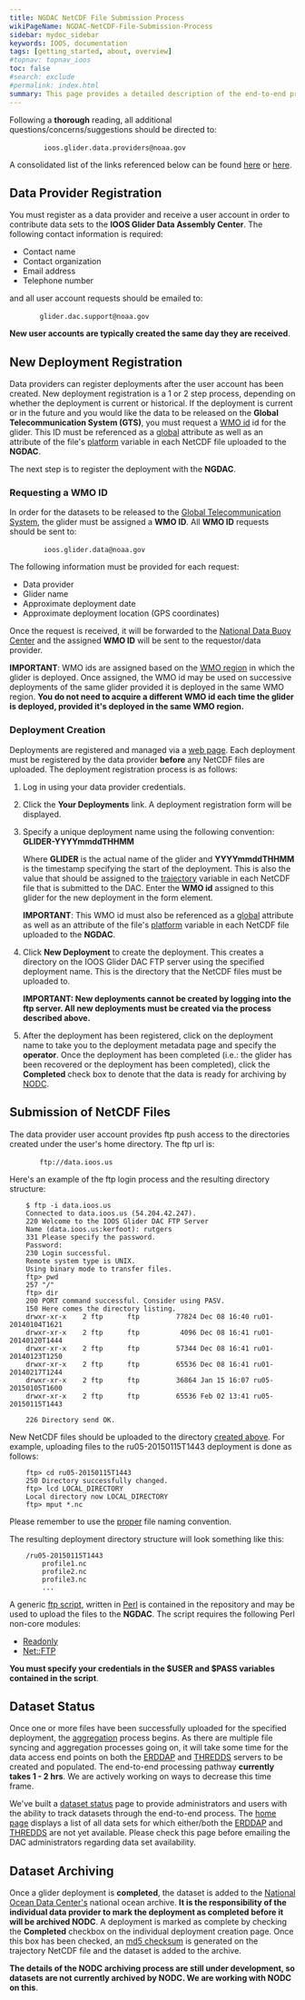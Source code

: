 ```yaml
---
title: NGDAC NetCDF File Submission Process
wikiPageName: NGDAC-NetCDF-File-Submission-Process
sidebar: mydoc_sidebar
keywords: IOOS, documentation
tags: [getting_started, about, overview]
#topnav: topnav_ioos
toc: false
#search: exclude
#permalink: index.html
summary: This page provides a detailed description of the end-to-end process of becoming a data provider, registering new glider deployments and submitting NetCDF files to the U.S. IOOS National Glider Data Assembly Center.
---
```


<!--
> [Wiki](https://github.com/kerfoot/ioosngdac/wiki) ▸ **NGDAC File Submission Process**

# Contents

+ [Data Provider Registration](#data-provider-registration)
+ [New Deployment Registration](#new-deployment-registration)
+ [Submission of NetCDF Files](#submission-of-netcdf-files)
+ [Dataset Status](#dataset-status)
+ [Dataset Archiving](#dataset-archiving)
-->

Following a **thorough** reading, all additional questions/concerns/suggestions should be directed to:

&nbsp;&nbsp;&nbsp;&nbsp;&nbsp;&nbsp;&nbsp;&nbsp;`    ioos.glider.data.providers@noaa.gov`

A consolidated list of the links referenced below can be found [here](https://github.com/ioos/ioosngdac/wiki/Links-for-Data-Providers#links) or [here](/ioosngdac/links-for-data-providers#links).


## Data Provider Registration

You must register as a data provider and receive a user account in order to contribute data sets to the **IOOS Glider Data Assembly Center**.  The following contact information is required:

 + Contact name
 + Contact organization
 + Email address
 + Telephone number
 
and all user account requests should be emailed to:

&nbsp;&nbsp;&nbsp;&nbsp;&nbsp;&nbsp;&nbsp;&nbsp;`   glider.dac.support@noaa.gov`

**New user accounts are typically created the same day they are received**.

## New Deployment Registration

Data providers can register deployments after the user account has been created.  New deployment registration is a 1 or 2 step process, depending on whether the deployment is current or historical.  If the deployment is current or in the future and you would like the data to be released on the **Global Telecommunication System (GTS)**, you must request a [WMO id](http://www.wmo.int/pages/prog/amp/mmop/buoy-ids.html) id for the glider.  This ID must be referenced as a [global](https://github.com/ioos/ioosngdac/wiki/NGDAC-NetCDF-File-Format-Version-2#description--examples-of-required-global-attributes) attribute as well as an attribute of the file's [platform](https://github.com/ioos/ioosngdac/wiki/NGDAC-NetCDF-File-Format-Version-2#platform) variable in each NetCDF file uploaded to the **NGDAC**.

The next step is to register the deployment with the **NGDAC**.

### Requesting a WMO ID

In order for the datasets to be released to the [Global Telecommunication System](http://www.wmo.int/pages/prog/www/TEM/index_en.html), the glider must be assigned a **WMO ID**.  All **WMO ID** requests should be sent to:

&nbsp;&nbsp;&nbsp;&nbsp;&nbsp;&nbsp;&nbsp;&nbsp;`    ioos.glider.data@noaa.gov`

The following information must be provided for each request:
+ Data provider
+ Glider name
+ Approximate deployment date
+ Approximate deployment location (GPS coordinates)

Once the request is received, it will be forwarded to the [National Data Buoy Center](http://www.ndbc.noaa.gov/) and the assigned **WMO ID** will be sent to the requestor/data provider.

**IMPORTANT**: WMO ids are assigned based on the [WMO region](http://en.wikipedia.org/wiki/Location_identifier#WMO_station_identifiers) in which the glider is deployed.  Once assigned, the WMO id may be used on successive deployments of the same glider provided it is deployed in the same WMO region.  **You do not need to acquire a different WMO id each time the glider is deployed, provided it's deployed in the same WMO region.**

### Deployment Creation

Deployments are registered and managed via a [web page](http://data.ioos.us/gliders/providers). Each deployment must be registered by the data provider **before** any NetCDF files are uploaded.  The deployment registration process is as follows:

1. Log in using your data provider credentials.
2. Click the **Your Deployments** link.  A deployment registration form will be displayed.
3. Specify a unique deployment name using the following convention:
    **GLIDER-YYYYmmddTHHMM**

    Where **GLIDER** is the actual name of the glider and **YYYYmmddTHHMM** is the timestamp specifying  the start of the deployment.  This is also the value that should be assigned to the [trajectory](https://github.com/ioos/ioosngdac/wiki/NGDAC-NetCDF-File-Format-Version-2#trajectory) variable in each NetCDF file that is submitted to the DAC.  Enter the **WMO id** assigned to this glider for the new deployment in the form element. 

    **IMPORTANT**:
    This WMO id must also be referenced as a [global](https://github.com/ioos/ioosngdac/wiki/NGDAC-NetCDF-File-Format-Version-2#description--examples-of-required-global-attributes) attribute as well as an attribute of the file's [platform](https://github.com/ioos/ioosngdac/wiki/NGDAC-NetCDF-File-Format-Version-2#platform) variable in each NetCDF file uploaded to the **NGDAC**. 

4. Click **New Deployment** to create the deployment.  This creates a directory on the IOOS Glider DAC FTP server using the specified deployment name.  This is the directory that the NetCDF files must be uploaded to.

    **IMPORTANT: New deployments cannot be created by logging into the ftp server.  All new deployments must be created via the process described above.**

5. After the deployment has been registered, click on the deployment name to take you to the deployment metadata page and specify the **operator**.  Once the deployment has been completed (i.e.: the glider has been recovered or the deployment has been completed), click the **Completed** check box to denote that the data is ready for archiving by [NODC](http://www.nodc.noaa.gov).

## Submission of NetCDF Files

The data provider user account provides ftp push access to the directories created under the user's home directory.  The ftp url is:

&nbsp;&nbsp;&nbsp;&nbsp;&nbsp;&nbsp;&nbsp;&nbsp;`   ftp://data.ioos.us`

Here's an example of the ftp login process and the resulting directory structure:

```
    $ ftp -i data.ioos.us
    Connected to data.ioos.us (54.204.42.247).
    220 Welcome to the IOOS Glider DAC FTP Server
    Name (data.ioos.us:kerfoot): rutgers
    331 Please specify the password.
    Password:
    230 Login successful.
    Remote system type is UNIX.
    Using binary mode to transfer files.
    ftp> pwd
    257 "/"
    ftp> dir
    200 PORT command successful. Consider using PASV.
    150 Here comes the directory listing.
    drwxr-xr-x    2 ftp      ftp         77824 Dec 08 16:40 ru01-20140104T1621
    drwxr-xr-x    2 ftp      ftp          4096 Dec 08 16:41 ru01-20140120T1444
    drwxr-xr-x    2 ftp      ftp         57344 Dec 08 16:41 ru01-20140123T1250
    drwxr-xr-x    2 ftp      ftp         65536 Dec 08 16:41 ru01-20140217T1244
    drwxr-xr-x    2 ftp      ftp         36864 Jan 15 16:07 ru05-20150105T1600
    drwxr-xr-x    2 ftp      ftp         65536 Feb 02 13:41 ru05-20150115T1443
    
    226 Directory send OK.
```

New NetCDF files should be uploaded to the directory [created above](#deployment-creation).  For example, uploading files to the ru05-20150115T1443 deployment is done as follows:

```
    ftp> cd ru05-20150115T1443
    250 Directory successfully changed.
    ftp> lcd LOCAL_DIRECTORY
    Local directory now LOCAL_DIRECTORY
    ftp> mput *.nc
```
    
Please remember to use the [proper](https://github.com/ioos/ioosngdac/wiki/NGDAC-NetCDF-File-Format-Version-2#file-naming-conventions) file naming convention.

The resulting deployment directory structure will look something like this:

```
    /ru05-20150115T1443
        profile1.nc
        profile2.nc
        profile3.nc
        ...
```

A generic [ftp script](https://github.com/ioos/ioosngdac/blob/master/util/ncFtp2ngdac.pl), written in [Perl](http://www.perl.org/) is contained in the repository and may be used to upload the files to the **NGDAC**.  The script requires the following Perl non-core modules:
 + [Readonly](http://search.cpan.org/~roode/Readonly-1.03/Readonly.pm)
 + [Net::FTP](http://search.cpan.org/~shay/libnet-1.25/Net/FTP.pm)

**You must specify your credentials in the $USER and $PASS variables contained in the script**.  

## Dataset Status

Once one or more files have been successfully uploaded for the specified deployment, the [aggregation](https://github.com/ioos/ioosngdac/wiki/NGDAC-Architecture#data-assembly-center-architecture) process begins.  As there are multiple file syncing and aggregation processes going on, it will take some time for the data access end points on both the [ERDDAP](http://data.ioos.us/gliders/erddap/tabledap/index.html) and [THREDDS](http://data.ioos.us/gliders/thredds/catalog.html) servers to be created and populated.  The end-to-end processing pathway **currently takes 1 - 2 hrs**.  We are actively working on ways to decrease this time frame.

We've built a [dataset status](http://data.ioos.us/gliders/status/) page to provide administrators and users with the ability to track datasets through the end-to-end process.  The [home page](http://data.ioos.us/gliders/status/) displays a list of all data sets for which either/both the [ERDDAP](http://data.ioos.us/gliders/erddap/tabledap/index.html) and [THREDDS](http://data.ioos.us/gliders/thredds/catalog.html) are not yet available.  Please check this page before emailing the DAC administrators regarding data set availability.

## Dataset Archiving

Once a glider deployment is **completed**, the dataset is added to the [National Ocean Data Center's](http://www.nodc.noaa.gov/) national ocean archive.  **It is the responsibility of the individual data provider to mark the deployment as completed before it will be archived NODC**.  A deployment is marked as complete by checking the **Completed** checkbox on the individual deployment creation page.  Once this box has been checked, an [md5 checksum](http://en.wikipedia.org/wiki/MD5) is generated on the trajectory NetCDF file and the dataset is added to the <NODC> archive.

**The details of the NODC archiving process are still under development, so datasets are not currently archived by NODC.  We are working with NODC on this**.
